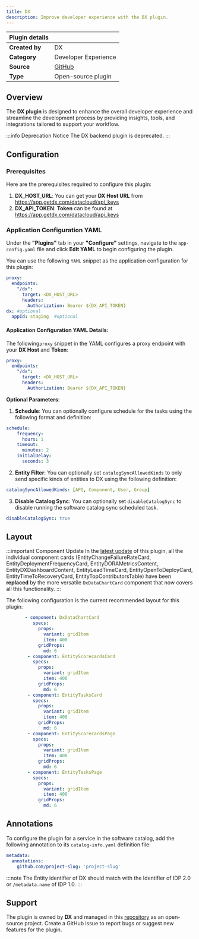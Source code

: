 ```yaml
---
title: DX 
description: Improve developer experience with the DX plugin.
---
```


| Plugin details |                                                                               |
| -------------- | ----------------------------------------------------------------------------- |
| **Created by** | DX                                                                      |
| **Category**   | Developer Experience                                                                         |
| **Source**     | [GitHub](https://github.com/get-dx/backstage-plugin) |
| **Type**       | Open-source plugin                                                            |

## Overview
The **DX plugin** is designed to enhance the overall developer experience and streamline the development process by providing insights, tools, and integrations tailored to support your workflow.

:::info Deprecation Notice
The DX backend plugin is deprecated.
::: 

## Configuration

### Prerequisites
Here are the prerequisites required to configure this plugin: 
1. **DX_HOST_URL**: You can get your **DX Host URL** from https://app.getdx.com/datacloud/api_keys
2. **DX_API_TOKEN**: **Token** can be found at https://app.getdx.com/datacloud/api_keys

### Application Configuration YAML
Under the **"Plugins"** tab in your **"Configure"** settings, navigate to the ``app-config.yaml`` file and click **Edit YAML** to begin configuring the plugin.

You can use the following ``YAML`` snippet as the application configuration for this plugin:
```YAML
proxy:
  endpoints:
    "/dx":
      target: <DX_HOST_URL>
      headers:
        Authorization: Bearer ${DX_API_TOKEN}
dx: #optional
  appId: staging  #optional
```

#### Application Configuration YAML Details:
The following``proxy`` snippet in the YAML configures a proxy endpoint with your **DX Host** and **Token**:
```YAML
proxy:
  endpoints:
    "/dx":
      target: <DX_HOST_URL>
      headers:
        Authorization: Bearer ${DX_API_TOKEN}
```

**Optional Parameters**:
1. **Schedule**: You can optionally configure schedule for the tasks using the following format and definition: 
```YAML
schedule:  
    frequency:
      hours: 1
    timeout:
      minutes: 2
    initialDelay:
      seconds: 3
```
2. **Entity Filter**: You can optionally set ``catalogSyncAllowedKinds`` to only send specific kinds of entities to DX using the following definition:
```YAML
catalogSyncAllowedKinds: [API, Component, User, Group]
```
3. **Disable Catalog Sync**: You can optionally set ``disableCatalogSync`` to disable running the software catalog sync scheduled task.
```YAML
disableCatalogSync: true
```

## Layout

:::important Component Update
In the [latest update](/release-notes/internal-developer-portal#breaking-change-dx-plugin--visualization-components-consolidated) of this plugin, all the individual component cards (EntityChangeFailureRateCard, EntityDeploymentFrequencyCard, EntityDORAMetricsContent, EntityDXDashboardContent, EntityLeadTimeCard, EntityOpenToDeployCard, EntityTimeToRecoveryCard, EntityTopContributorsTable) have been **replaced** by the more versatile `DxDataChartCard` component that now covers all this functionality.
:::

The following configuration is the current recommended layout for this plugin:

```YAML
       - component: DxDataChartCard
          specs:
            props:
              variant: gridItem
              item: 400
            gridProps:
              md: 6
        - component: EntityScorecardsCard
          specs:
            props:
              variant: gridItem
              item: 400
            gridProps:
              md: 6
        - component: EntityTasksCard
          specs:
            props:
              variant: gridItem
              item: 400
            gridProps:
              md: 6
        - component: EntityScorecardsPage
          specs:
            props:
              variant: gridItem
              item: 400
            gridProps:
              md: 6
        - component: EntityTasksPage
          specs:
            props:
              variant: gridItem
              item: 400
            gridProps:
              md: 6
```
## Annotations
To configure the plugin for a service in the software catalog, add the following annotation to its ``catalog-info.yaml`` definition file:

```YAML
metadata:
  annotations:
    github.com/project-slug: 'project-slug'
```

:::note
The Entity identifier of DX should match with the Identifier of IDP 2.0 or `/metadata.name` of IDP 1.0.
:::

## Support
The plugin is owned by **DX** and managed in this [repository](https://github.com/get-dx/backstage-plugin) as an open-source project. Create a GitHub issue to report bugs or suggest new features for the plugin.



